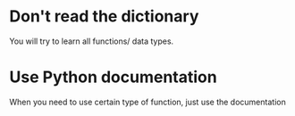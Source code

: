# Don't read the dictionary

You will try to learn all functions/ data types.

# Use Python documentation

When you need to use certain type of function, just use the documentation

